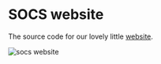 SOCS website
=======

The source code for our lovely little [website](http://raider.mountunion.edu/organizations/socs). 

![socs website](https://dl.dropbox.com/u/418570/socs/screenshot.png)